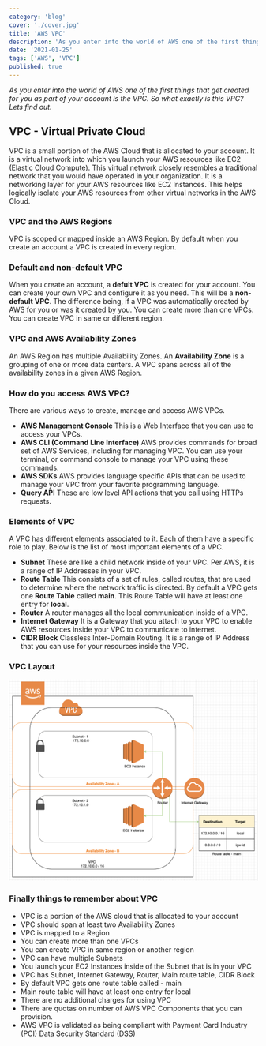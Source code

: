 ```yaml
---
category: 'blog'
cover: './cover.jpg'
title: 'AWS VPC'
description: 'As you enter into the world of AWS one of the first things that get created for you as part of your account is the VPC. So what exactly is this VPC? Lets find out.'
date: '2021-01-25'
tags: ['AWS', 'VPC']
published: true
---
```


_As you enter into the world of AWS one of the first things that get created for you as part of your account is the VPC. So what exactly is this VPC? Lets find out._

<!-- ![VPC](./cover.jpg) -->

## VPC - Virtual Private Cloud 

VPC is a small portion of the AWS Cloud that is allocated to your account. It is a virtual network into which you launch your AWS resources like EC2 (Elastic Cloud Compute). This virtual network closely resembles a traditional network that you would have operated in your organization. It is a networking layer for your AWS resources like EC2 Instances. This helps logically isolate your AWS resources from other virtual networks in the AWS Cloud.  

### VPC and the AWS Regions

VPC is scoped or mapped inside an AWS Region. By default when you create an account a VPC is created in every region. 

### Default and non-default VPC

When you create an account, a **defult VPC** is created for your account. You can create your own VPC and configure it as you need. This will be a **non-default VPC**. The difference being, if a VPC was automatically created by AWS for you or was it created by you. You can create more than one VPCs. You can create VPC in same or different region. 


### VPC and AWS Availability Zones

An AWS Region has multiple Availability Zones. An **Availability Zone** is a grouping of one or more data centers. A VPC spans across all of the availability zones in a given AWS Region. 

### How do you access AWS VPC? 

There are various ways to create, manage and access AWS VPCs. 

- **AWS Management Console**  This is a Web Interface that you can use to access your VPCs. 
- **AWS CLI (Command Line Interface)** AWS provides commands for broad set of AWS Services, including for managing VPC. You can use your terminal, or command console to manage your VPC using these commands. 
- **AWS SDKs** AWS provides language specific APIs that can be used to manage your VPC from your favorite programming language. 
- **Query API** These are low level API actions that you call using HTTPs requests. 

### Elements of VPC 

A VPC has different elements associated to it. Each of them have a specific role to play. Below is the list of most important elements of a VPC. 

- **Subnet** These are like a child network inside of your VPC. Per AWS, it is a range of IP Addresses in your VPC. 
- **Route Table** This consists of a set of rules, called routes, that are used to determine where the network traffic is directed. By default a VPC gets one **Route Table** called **main**. This Route Table will have at least one entry for **local**.
- **Router** A router manages all the local communication inside of a VPC. 
- **Internet Gateway** It is a Gateway that you attach to your VPC to enable AWS resources inside your VPC to communicate to internet. 
- **CIDR Block** Classless Inter-Domain Routing. It is a range of IP Address that you can use for your resources inside the VPC. 

### VPC Layout 

![VPC](./vpc.png) 

### Finally things to remember about VPC

- VPC is a portion of the AWS cloud that is allocated to your account
- VPC should span at least two Availability Zones
- VPC is mapped to a Region 
- You can create more than one VPCs 
- You can create VPC in same region or another region 
- VPC can have multiple Subnets
- You launch your EC2 Instances inside of the Subnet that is in your VPC 
- VPC has Subnet, Internet Gateway, Router, Main route table, CIDR Block
- By default VPC gets one route table called - main 
- Main route table will have at least one entry for local 
- There are no additional charges for using VPC
- There are quotas on number of AWS VPC Components that you can provision. 
- AWS VPC is validated as being compliant with Payment Card Industry (PCI) Data Security Standard (DSS)